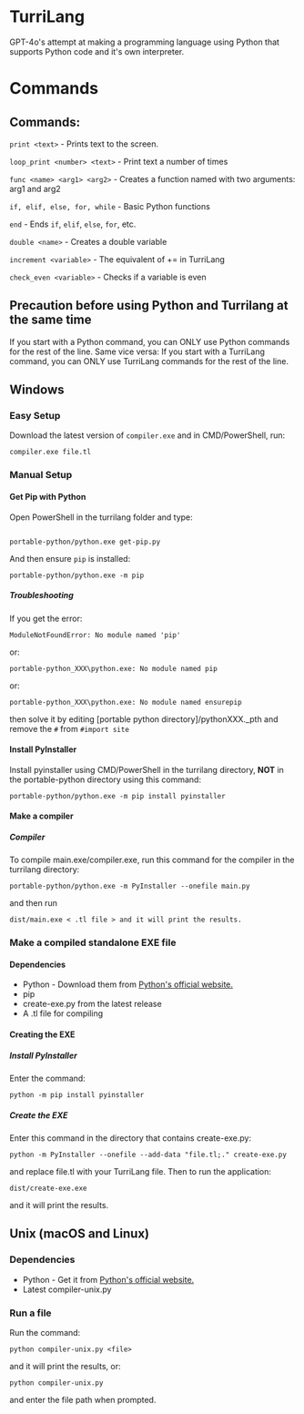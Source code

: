 # TurriLang
GPT-4o's attempt at making a programming language using Python that supports Python code and it's own interpreter.
# Commands
## Commands:

`print <text>` - Prints text to the screen.

`loop_print <number> <text>` - Print text a number of times

`func <name> <arg1> <arg2>` - Creates a function named with two arguments: arg1 and arg2

`if, elif, else, for, while` - Basic Python functions

`end` - Ends `if`, `elif`, `else`, `for`, etc.

`double <name>` - Creates a double variable

`increment <variable>` - The equivalent of += in TurriLang

`check_even <variable>` - Checks if a variable is even

## Precaution before using Python and Turrilang at the same time 
If you start with a Python command, you can ONLY use Python commands for the rest of the line.
Same vice versa: If you start with a TurriLang command, you can ONLY use TurriLang commands for the rest of the line.
## Windows
### Easy Setup
Download the latest version of `compiler.exe` and in CMD/PowerShell, run:
```
compiler.exe file.tl
```
### Manual Setup
#### Get Pip with Python
Open PowerShell in the turrilang folder and type:
```batch

portable-python/python.exe get-pip.py
```
And then ensure `pip` is installed:
```batch
portable-python/python.exe -m pip
```
##### Troubleshooting
If you get the error:
```
ModuleNotFoundError: No module named 'pip'
```
or:
```
portable-python_XXX\python.exe: No module named pip
```
or:
```
portable-python_XXX\python.exe: No module named ensurepip
```
then solve it by editing [portable python directory]/pythonXXX._pth and remove the `#` from `#import site`
#### Install PyInstaller
Install pyinstaller using CMD/PowerShell in the turrilang directory, **NOT** in the portable-python directory using this command:
```batch
portable-python/python.exe -m pip install pyinstaller
```
#### Make a compiler
##### Compiler
To compile main.exe/compiler.exe, run this command for the compiler in the turrilang directory:
```
portable-python/python.exe -m PyInstaller --onefile main.py
```
and then run
```
dist/main.exe < .tl file > and it will print the results.
```
### Make a compiled standalone EXE file
#### Dependencies
- Python - Download them from [Python's official website.](https://python.org)
- pip
- create-exe.py from the latest release
- A .tl file for compiling

#### Creating the EXE
##### Install PyInstaller
Enter the command:
```
python -m pip install pyinstaller
```
##### Create the EXE
Enter this command in the directory that contains create-exe.py:
```
python -m PyInstaller --onefile --add-data "file.tl;." create-exe.py
```
and replace file.tl with your TurriLang file.
Then to run the application:
```
dist/create-exe.exe
```
and it will print the results.
## Unix (macOS and Linux)
### Dependencies
- Python - Get it from [Python's official website.](https://python.org)
- Latest compiler-unix.py
### Run a file
Run the command:
```
python compiler-unix.py <file>
```
and it will print the results, or:
```
python compiler-unix.py
```
and enter the file path when prompted.


